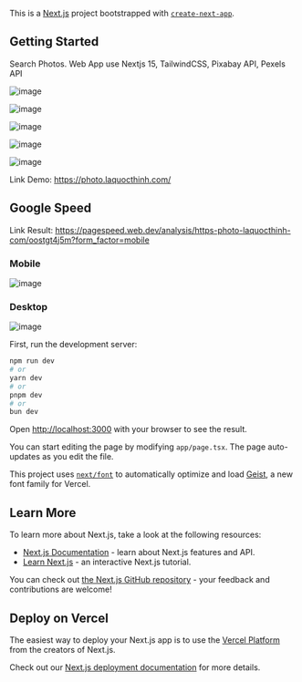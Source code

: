 This is a [Next.js](https://nextjs.org) project bootstrapped with [`create-next-app`](https://nextjs.org/docs/app/api-reference/cli/create-next-app).

## Getting Started

Search Photos. Web App use Nextjs 15, TailwindCSS, Pixabay API, Pexels API

![image](https://github.com/user-attachments/assets/92af692f-63b2-480b-beab-2822018b19c5)

![image](https://github.com/user-attachments/assets/dd9a4902-6089-4e58-89d1-4beacdc2afc7)

![image](https://github.com/user-attachments/assets/67ed234c-db37-4b9d-9a16-08cb63cea44b)

![image](https://github.com/user-attachments/assets/0ec06192-fdf3-42c9-8949-4cc3d34a023e)

![image](https://github.com/user-attachments/assets/e6ad008a-aaf9-4f5c-85ad-440852889580)

Link Demo: https://photo.laquocthinh.com/

## Google Speed
Link Result: https://pagespeed.web.dev/analysis/https-photo-laquocthinh-com/oostgt4j5m?form_factor=mobile 

### Mobile
![image](https://github.com/user-attachments/assets/b4055746-47ab-49e6-b245-b0d0ed2a879d)

### Desktop
![image](https://github.com/user-attachments/assets/dcca7e25-99d5-4b70-9a83-f04427bb3e1b)

First, run the development server:

```bash
npm run dev
# or
yarn dev
# or
pnpm dev
# or
bun dev
```

Open [http://localhost:3000](http://localhost:3000) with your browser to see the result.

You can start editing the page by modifying `app/page.tsx`. The page auto-updates as you edit the file.

This project uses [`next/font`](https://nextjs.org/docs/app/building-your-application/optimizing/fonts) to automatically optimize and load [Geist](https://vercel.com/font), a new font family for Vercel.

## Learn More

To learn more about Next.js, take a look at the following resources:

- [Next.js Documentation](https://nextjs.org/docs) - learn about Next.js features and API.
- [Learn Next.js](https://nextjs.org/learn) - an interactive Next.js tutorial.

You can check out [the Next.js GitHub repository](https://github.com/vercel/next.js) - your feedback and contributions are welcome!

## Deploy on Vercel

The easiest way to deploy your Next.js app is to use the [Vercel Platform](https://vercel.com/new?utm_medium=default-template&filter=next.js&utm_source=create-next-app&utm_campaign=create-next-app-readme) from the creators of Next.js.

Check out our [Next.js deployment documentation](https://nextjs.org/docs/app/building-your-application/deploying) for more details.
